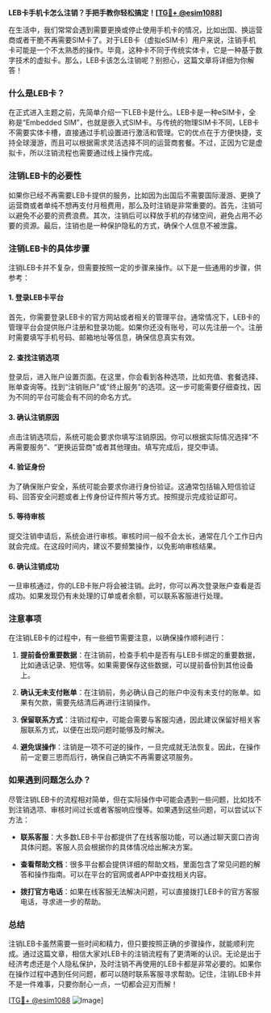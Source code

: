 **LEB卡手机卡怎么注销？手把手教你轻松搞定！[[TG💪+ @esim1088](https://t.me/s/esim1088)]**

在生活中，我们常常会遇到需要更换或停止使用手机卡的情况，比如出国、换运营商或者干脆不再需要SIM卡了。对于LEB卡（虚拟eSIM卡）用户来说，注销手机卡可能是一个不太熟悉的操作。毕竟，这种卡不同于传统实体卡，它是一种基于数字技术的虚拟卡。那么，LEB卡该怎么注销呢？别担心，这篇文章将详细为你解答！

### 什么是LEB卡？

在正式进入主题之前，先简单介绍一下LEB卡是什么。LEB卡是一种eSIM卡，全称是“Embedded SIM”，也就是嵌入式SIM卡。与传统的物理SIM卡不同，LEB卡不需要实体卡槽，直接通过手机设置进行激活和管理。它的优点在于方便快捷，支持全球漫游，而且可以根据需求灵活选择不同的运营商套餐。不过，正因为它是虚拟卡，所以注销流程也需要通过线上操作完成。

### 注销LEB卡的必要性

如果你已经不再需要LEB卡提供的服务，比如因为出国后不需要国际漫游、更换了运营商或者单纯不想再支付月租费用，那么及时注销是非常重要的。首先，注销可以避免不必要的资费浪费。其次，注销后可以释放手机的存储空间，避免占用不必要的资源。最后，注销也是一种保护隐私的方式，确保个人信息不被泄露。

### 注销LEB卡的具体步骤

注销LEB卡并不复杂，但需要按照一定的步骤来操作。以下是一些通用的步骤，供参考：

#### 1. 登录LEB卡平台
首先，你需要登录LEB卡的官方网站或者相关的管理平台。通常情况下，LEB卡的管理平台会提供账户注册和登录功能。如果你还没有账号，可以先注册一个。注册时需要填写手机号码、邮箱地址等信息，确保信息真实有效。

#### 2. 查找注销选项
登录后，进入账户设置页面。在这里，你会看到各种选项，比如充值、套餐选择、账单查询等。找到“注销账户”或“终止服务”的选项。这一步可能需要仔细查找，因为不同的平台可能会有不同的命名方式。

#### 3. 确认注销原因
点击注销选项后，系统可能会要求你填写注销原因。你可以根据实际情况选择“不再需要服务”、“更换运营商”或者其他理由。填写完成后，提交申请。

#### 4. 验证身份
为了确保账户安全，系统可能会要求你进行身份验证。这通常包括输入短信验证码、回答安全问题或者上传身份证件照片等方式。按照提示完成验证即可。

#### 5. 等待审核
提交注销申请后，系统会进行审核。审核时间一般不会太长，通常在几个工作日内就会完成。在这段时间内，建议不要频繁操作，以免影响审核结果。

#### 6. 确认注销成功
一旦审核通过，你的LEB卡账户将会被注销。此时，你可以再次登录账户查看是否成功。如果发现仍有未处理的订单或者余额，可以联系客服进行处理。

### 注意事项

在注销LEB卡的过程中，有一些细节需要注意，以确保操作顺利进行：

1. **提前备份重要数据**：在注销前，检查手机中是否有与LEB卡绑定的重要数据，比如通话记录、短信等。如果需要保存这些数据，可以提前备份到其他设备上。
   
2. **确认无未支付账单**：在注销前，务必确认自己的账户中没有未支付的账单。如果有欠款，需要先结清后再进行注销操作。

3. **保留联系方式**：注销过程中，可能会需要与客服沟通，因此建议保留好相关客服联系方式，以便在出现问题时能够及时解决。

4. **避免误操作**：注销是一项不可逆的操作，一旦完成就无法恢复。因此，在操作前一定要三思而后行，确保自己确实不再需要这项服务。

### 如果遇到问题怎么办？

尽管注销LEB卡的流程相对简单，但在实际操作中可能会遇到一些问题，比如找不到注销选项、审核时间过长或者客服响应慢等。如果遇到这些问题，可以尝试以下方法：

- **联系客服**：大多数LEB卡平台都提供了在线客服功能，可以通过聊天窗口咨询具体问题。客服人员会根据你的具体情况给出解决方案。

- **查看帮助文档**：很多平台都会提供详细的帮助文档，里面包含了常见问题的解答和操作指南。可以在平台的官网或者APP中查找相关内容。

- **拨打官方电话**：如果在线客服无法解决问题，可以直接拨打LEB卡的官方客服电话，寻求进一步的帮助。

### 总结

注销LEB卡虽然需要一些时间和精力，但只要按照正确的步骤操作，就能顺利完成。通过这篇文章，相信大家对LEB卡的注销流程有了更清晰的认识。无论是出于经济考虑还是个人隐私保护，及时注销不再使用的LEB卡都是非常必要的。如果你在操作过程中遇到任何问题，都可以随时联系客服寻求帮助。记住，注销LEB卡并不是一件难事，只要你耐心一点，一切都会迎刃而解！

[[TG💪+ @esim1088](https://t.me/s/esim1088) ![Image](https://i.postimg.cc/4NQfJmqS/Snipaste-2025-05-13-00-14-12.png)]